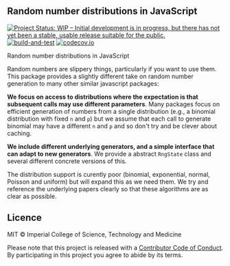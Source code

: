 ## Random number distributions in JavaScript

[![Project Status: WIP – Initial development is in progress, but there has not yet been a stable, usable release suitable for the public.](https://www.repostatus.org/badges/latest/wip.svg)](https://www.repostatus.org/#wip)
[![build-and-test](https://github.com/reside-ic/random-js/actions/workflows/ci.yml/badge.svg)](https://github.com/reside-ic/random-js/actions/workflows/ci.yml)
[![codecov.io](https://codecov.io/github/reside-ic/random-js/coverage.svg?branch=main)](https://codecov.io/github/reside-ic/random-js?branch=main)

Random number distributions in JavaScript

Random numbers are slippery things, particularly if you want to use them. This package provides a slightly different take on random number generation to many other similar javascript packages:

**We focus on access to distributions where the expectation is that subsequent calls may use different parameters**. Many packages focus on efficient generation of numbers from a single distribution (e.g., a binomial distribution with fixed `n` and `p`) but we assume that each call to generate binomial may have a different `n` and `p` and so don't try and be clever about caching.

**We include different underlying generators, and a simple interface that can adapt to new generators**. We provide a abstract `RngState` class and several different concrete versions of this.

The distribution support is curently poor (binomial, exponential, normal, Poisson and uniform) but will expand this as we need them. We try and reference the underlying papers clearly so that these algorithms are as clear as possible.

## Licence

MIT © Imperial College of Science, Technology and Medicine

Please note that this project is released with a [Contributor Code of Conduct](CONDUCT.md). By participating in this project you agree to abide by its terms.
